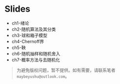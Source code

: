 # Slides

* ch1-绪论
* ch2-随机算法及其分类
* ch3-球和箱子模型
* ch4-Chernoff界
* ch5-鞅
* ch6-随机抽样和随机舍入
* ch7-概率方法与去随机化

> 为避免版权问题，暂不提供。如有需要，请联系笔者`maybeyushu@outlook.com`。